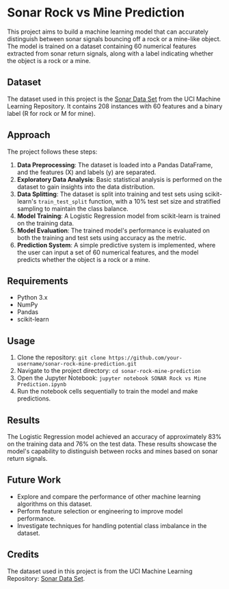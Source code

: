 # Sonar Rock vs Mine Prediction

This project aims to build a machine learning model that can accurately distinguish between sonar signals bouncing off a rock or a mine-like object. The model is trained on a dataset containing 60 numerical features extracted from sonar return signals, along with a label indicating whether the object is a rock or a mine.

## Dataset

The dataset used in this project is the [Sonar Data Set](http://archive.ics.uci.edu/ml/datasets/Sonar) from the UCI Machine Learning Repository. It contains 208 instances with 60 features and a binary label (R for rock or M for mine).

## Approach

The project follows these steps:

1. **Data Preprocessing**: The dataset is loaded into a Pandas DataFrame, and the features (X) and labels (y) are separated.
2. **Exploratory Data Analysis**: Basic statistical analysis is performed on the dataset to gain insights into the data distribution.
3. **Data Splitting**: The dataset is split into training and test sets using scikit-learn's `train_test_split` function, with a 10% test set size and stratified sampling to maintain the class balance.
4. **Model Training**: A Logistic Regression model from scikit-learn is trained on the training data.
5. **Model Evaluation**: The trained model's performance is evaluated on both the training and test sets using accuracy as the metric.
6. **Prediction System**: A simple predictive system is implemented, where the user can input a set of 60 numerical features, and the model predicts whether the object is a rock or a mine.

## Requirements

- Python 3.x
- NumPy
- Pandas
- scikit-learn

## Usage

1. Clone the repository: `git clone https://github.com/your-username/sonar-rock-mine-prediction.git`
2. Navigate to the project directory: `cd sonar-rock-mine-prediction`
3. Open the Jupyter Notebook: `jupyter notebook SONAR Rock vs Mine Prediction.ipynb`
4. Run the notebook cells sequentially to train the model and make predictions.

## Results

The Logistic Regression model achieved an accuracy of approximately 83% on the training data and 76% on the test data. These results showcase the model's capability to distinguish between rocks and mines based on sonar return signals.

## Future Work

- Explore and compare the performance of other machine learning algorithms on this dataset.
- Perform feature selection or engineering to improve model performance.
- Investigate techniques for handling potential class imbalance in the dataset.

## Credits

The dataset used in this project is from the UCI Machine Learning Repository: [Sonar Data Set](http://archive.ics.uci.edu/ml/datasets/Sonar).
